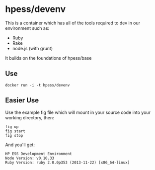 # hpess/devenv
This is a container which has all of the tools required to dev in our environment such as:
  - Ruby
  - Rake
  - node.js (with grunt)

It builds on the foundations of hpess/base

## Use
```
docker run -i -t hpess/devenv
```

## Easier Use
Use the example fig file which will mount in your source code into your working directory, then:
```
fig up
fig start
fig stop
```

And you'll get:
```
HP ESS Development Environment
Node Version: v0.10.33
Ruby Version: ruby 2.0.0p353 (2013-11-22) [x86_64-linux]
```
